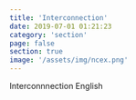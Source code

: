 ```yaml
---
title: 'Interconnection'
date: 2019-07-01 01:21:23
category: 'section'
page: false
section: true
image: '/assets/img/ncex.png'
---
```


Interconnnection English
